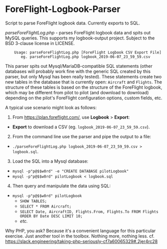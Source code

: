 # ForeFlight-Logbook-Parser
Script to parse ForeFlight logbook data. Currently exports to SQL.

*parseForeFlightLog.php* - parses ForeFlight logbook data and spits out
      MySQL queries. This supports my logbook-output project. Subject to
      the BSD 3-clause license in LICENSE.

```
    Usage: parseForeFlightLog.php [ForeFlight Logbook CSV Export File]
       eg. parseForeFlightLog.php logbook_2019-06-07_23_59_59.csv
```

This parser spits out Mysql/MariaDB-compatible SQL statements (other databases
will probably work fine with the generic SQL created by this parser, but only
Mysql has been really tested). These statements create two new tables in the
database that is currently open: `Aircraft` and `Flights`. The structure of
these tables is based on the structure of the ForeFlight logbook, which may be
different from pilot to pilot (and download to download) depending on the
pilot's ForeFlight configuration options, custom fields, etc.

A typical use scenario might look as follows:

1. From <https://plan.foreflight.com/>, use **Logbook** > **Export**:
  - **Export** to download a CSV (eg. `logbook_2019-06-07_23_59_59.csv`).

2. From the command line use the parser and pipe the output to a file:
  - `./parseForeFlightLog.php logbook_2019-06-07_23_59_59.csv > logbook.sql`.

3. Load the SQL into a Mysql database:
  - `mysql -p"p@$$w0rd" -e "CREATE DATABASE pilotLogbook"`
  - `mysql -p"p@$$w0rd" pilotLogbook < logbook.sql`

4. Then query and manipulate the data using SQL:
  - `mysql -p"p@$$w0rd" pilotLogbook`
    - `SHOW TABLES;`
    - `SELECT * FROM Aircraft;`
    - `SELECT Date, AircraftID, Flights.From, Flights.To FROM Flights ORDER BY Date DESC LIMIT 10;`
    - _etc._

Why PHP, you ask? Because it's a convenient language for this particular
exercise. Just another tool in the toolbox. Nothing more, nothing less.
cf. <https://slack.engineering/taking-php-seriously-cf7a60065329#.2jer4rc28>
